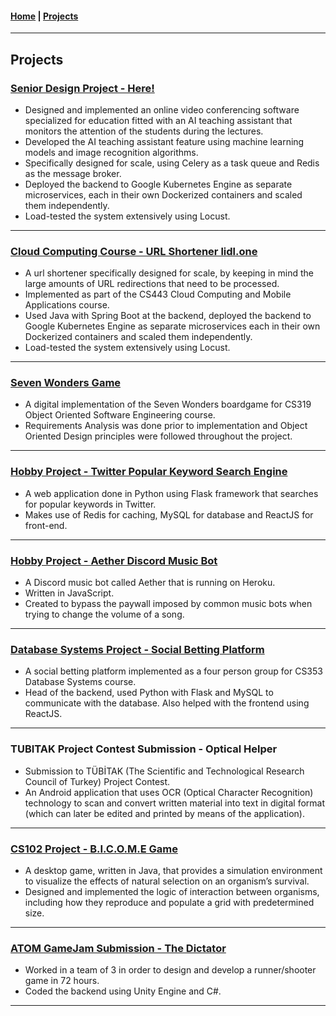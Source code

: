 #### [Home](https://hypromerto.github.io) | [Projects](/Projects.md)

___________

## Projects

### [Senior Design Project - Here!](hereapp.live)

* Designed and implemented an online video conferencing software specialized for education fitted with an AI teaching assistant that monitors the attention of the students during the lectures.
* Developed the AI teaching assistant feature using machine learning models and image recognition algorithms.
* Specifically designed for scale, using Celery as a task queue and Redis as the message broker.
* Deployed the backend to Google Kubernetes Engine as separate microservices, each in their own Dockerized containers and scaled them independently. 
* Load-tested the system extensively using Locust.
  
___________

### [Cloud Computing Course - URL Shortener lidl.one](https://github.com/hypromerto/url-shortener)

* A url shortener specifically designed for scale, by keeping in mind the large amounts of URL redirections that need to be processed. 
* Implemented as part of the CS443 Cloud Computing and Mobile Applications course.
* Used Java with Spring Boot at the backend, deployed the backend to Google Kubernetes Engine as separate microservices each in their own Dockerized containers and scaled them independently.
* Load-tested the system extensively using Locust.

___________

### [Seven Wonders Game](https://github.com/Dogacel/CS319-2C-SW)

* A digital implementation of the Seven Wonders boardgame for CS319 Object Oriented Software Engineering course.
* Requirements Analysis was done prior to implementation and Object Oriented Design principles were followed throughout the project.

___________

### [Hobby Project - Twitter Popular Keyword Search Engine](https://github.com/hypromerto/twitter-popular-search-engine)

* A web application done in Python using Flask framework that searches for popular keywords in Twitter.
* Makes use of Redis for caching, MySQL for database and ReactJS for front-end.

___________

### [Hobby Project - Aether Discord Music Bot](https://github.com/hypromerto/aether-discord-music-bot)

* A Discord music bot called Aether that is running on Heroku.
* Written in JavaScript.
* Created to bypass the paywall imposed by common music bots when trying to change the volume of a song.

___________

### [Database Systems Project - Social Betting Platform](https://github.com/busrabgz/AlphaBet)

* A social betting platform implemented as a four person group for CS353 Database Systems course.
* Head of the backend, used Python with Flask and MySQL to communicate with the database. Also helped with the frontend using ReactJS.

___________

### TUBITAK Project Contest Submission - Optical Helper

* Submission to TÜBİTAK (The Scientific and Technological Research Council of Turkey) Project Contest.
* An Android application that uses OCR (Optical Character Recognition) technology to scan and convert written material into text in digital format (which can later be edited and printed by means of the application).

___________

### [CS102 Project - B.I.C.O.M.E Game](https://github.com/hypromerto/BICOME)

* A desktop game, written in Java, that provides a simulation environment to visualize the effects of natural selection on an organism’s survival.
* Designed and implemented the logic of interaction between organisms, including how they reproduce and populate a grid with predetermined size.

___________

### [ATOM GameJam Submission - The Dictator](https://artunn.itch.io/diktator)

* Worked in a team of 3 in order to design and develop a runner/shooter game in 72 hours.
* Coded the backend using Unity Engine and C#.

___________

